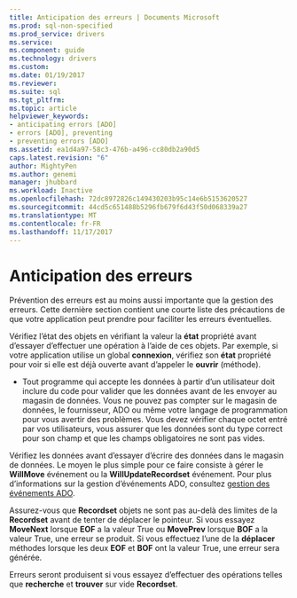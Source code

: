 ```yaml
---
title: Anticipation des erreurs | Documents Microsoft
ms.prod: sql-non-specified
ms.prod_service: drivers
ms.service: 
ms.component: guide
ms.technology: drivers
ms.custom: 
ms.date: 01/19/2017
ms.reviewer: 
ms.suite: sql
ms.tgt_pltfrm: 
ms.topic: article
helpviewer_keywords:
- anticipating errors [ADO]
- errors [ADO], preventing
- preventing errors [ADO]
ms.assetid: ea1d4a97-58c3-476b-a496-cc80db2a90d5
caps.latest.revision: "6"
author: MightyPen
ms.author: genemi
manager: jhubbard
ms.workload: Inactive
ms.openlocfilehash: 72dc8972826c149430203b95c14e6b5153620527
ms.sourcegitcommit: 44cd5c651488b5296fb679f6d43f50d068339a27
ms.translationtype: MT
ms.contentlocale: fr-FR
ms.lasthandoff: 11/17/2017
---
```

# <a name="anticipating-errors"></a>Anticipation des erreurs
Prévention des erreurs est au moins aussi importante que la gestion des erreurs. Cette dernière section contient une courte liste des précautions de que votre application peut prendre pour faciliter les erreurs éventuelles.  
  
 Vérifiez l’état des objets en vérifiant la valeur la **état** propriété avant d’essayer d’effectuer une opération à l’aide de ces objets. Par exemple, si votre application utilise un global **connexion**, vérifiez son **état** propriété pour voir si elle est déjà ouverte avant d’appeler le **ouvrir** (méthode).  
  
-   Tout programme qui accepte les données à partir d’un utilisateur doit inclure du code pour valider que les données avant de les envoyer au magasin de données. Vous ne pouvez pas compter sur le magasin de données, le fournisseur, ADO ou même votre langage de programmation pour vous avertir des problèmes. Vous devez vérifier chaque octet entré par vos utilisateurs, vous assurer que les données sont du type correct pour son champ et que les champs obligatoires ne sont pas vides.  
  
 Vérifiez les données avant d’essayer d’écrire des données dans le magasin de données. Le moyen le plus simple pour ce faire consiste à gérer le **WillMove** événement ou la **WillUpdateRecordset** événement. Pour plus d’informations sur la gestion d’événements ADO, consultez [gestion des événements ADO](../../../ado/guide/data/handling-ado-events.md).  
  
 Assurez-vous que **Recordset** objets ne sont pas au-delà des limites de la **Recordset** avant de tenter de déplacer le pointeur. Si vous essayez **MoveNext** lorsque **EOF** a la valeur True ou **MovePrev** lorsque **BOF** a la valeur True, une erreur se produit. Si vous effectuez l’une de la **déplacer** méthodes lorsque les deux **EOF** et **BOF** ont la valeur True, une erreur sera générée.  
  
 Erreurs seront produisent si vous essayez d’effectuer des opérations telles que **recherche** et **trouver** sur vide **Recordset**.
